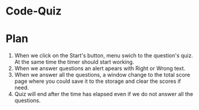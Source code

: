 # Code-Quiz

# Plan

1. When we click on the Start's button, menu swich to the question's quiz. At the same time the timer should start working.
2. When we answer questions an alert apears with Right or Wrong text.
3. When we answer all the questions, a window change to the total score page where you could save it to the storage and clear the scores if need.
4. Quiz will end after the time has elapsed even if we do not answer all the questions.
